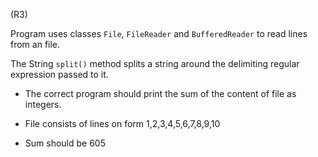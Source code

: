 (R3)

Program uses classes `File`, `FileReader` and `BufferedReader` to read lines from an file.

The String `split()` method splits a string around the delimiting regular expression passed to it. 

- The correct program should print the sum of the content of file as integers.

- File consists of lines on form 1,2,3,4,5,6,7,8,9,10

- Sum should be 605